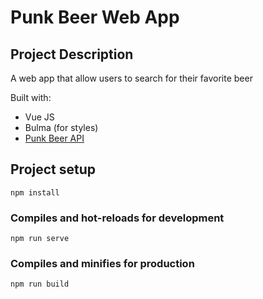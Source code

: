 # Punk Beer Web App

## Project Description

A web app that allow users to search for their favorite beer

Built with:

- Vue JS
- Bulma (for styles)
- [Punk Beer API](https://punkapi.com/documentation/v2)

## Project setup

```
npm install
```

### Compiles and hot-reloads for development

```
npm run serve
```

### Compiles and minifies for production

```
npm run build
```
